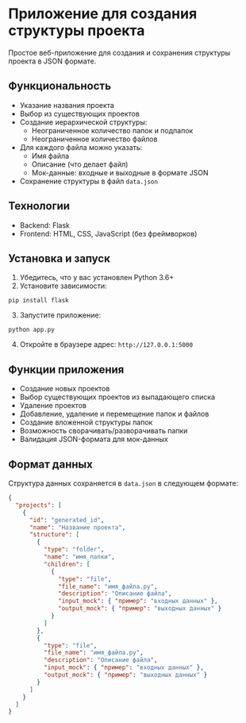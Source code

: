 # Приложение для создания структуры проекта

Простое веб-приложение для создания и сохранения структуры проекта в JSON формате.

## Функциональность

- Указание названия проекта
- Выбор из существующих проектов
- Создание иерархической структуры:
  - Неограниченное количество папок и подпапок
  - Неограниченное количество файлов
- Для каждого файла можно указать:
  - Имя файла
  - Описание (что делает файл)
  - Мок-данные: входные и выходные в формате JSON
- Сохранение структуры в файл `data.json`

## Технологии

- Backend: Flask
- Frontend: HTML, CSS, JavaScript (без фреймворков)

## Установка и запуск

1. Убедитесь, что у вас установлен Python 3.6+
2. Установите зависимости:

```
pip install flask
```

3. Запустите приложение:

```
python app.py
```

4. Откройте в браузере адрес: `http://127.0.0.1:5000`

## Функции приложения

- Создание новых проектов
- Выбор существующих проектов из выпадающего списка
- Удаление проектов
- Добавление, удаление и перемещение папок и файлов
- Создание вложенной структуры папок
- Возможность сворачивать/разворачивать папки
- Валидация JSON-формата для мок-данных

## Формат данных

Структура данных сохраняется в `data.json` в следующем формате:

```json
{
  "projects": [
    {
      "id": "generated_id",
      "name": "Название проекта",
      "structure": [
        {
          "type": "folder",
          "name": "имя_папки",
          "children": [
            {
              "type": "file",
              "file_name": "имя_файла.py",
              "description": "Описание файла",
              "input_mock": { "пример": "входных данных" },
              "output_mock": { "пример": "выходных данных" }
            }
          ]
        },
        {
          "type": "file",
          "file_name": "имя_файла.py",
          "description": "Описание файла",
          "input_mock": { "пример": "входных данных" },
          "output_mock": { "пример": "выходных данных" }
        }
      ]
    }
  ]
}
``` 